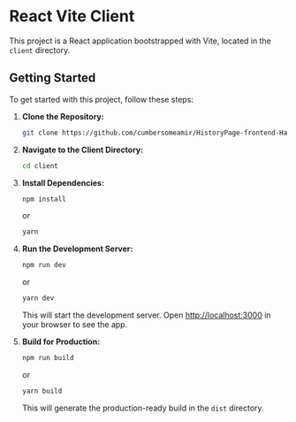 # React Vite Client

This project is a React application bootstrapped with Vite, located in the `client` directory.

## Getting Started

To get started with this project, follow these steps:

1. **Clone the Repository:**

   ```bash
   git clone https://github.com/cumbersomeamir/HistoryPage-frontend-Hanish.git
   ```


2. **Navigate to the Client Directory:**

   ```bash
   cd client
   ```

3. **Install Dependencies:**

   ```bash
   npm install
   ```

   or

   ```bash
   yarn
   ```

4. **Run the Development Server:**

   ```bash
   npm run dev
   ```

   or

   ```bash
   yarn dev
   ```

   This will start the development server. Open [http://localhost:3000](http://localhost:3000) in your browser to see the app.

5. **Build for Production:**

   ```bash
   npm run build
   ```

   or

   ```bash
   yarn build
   ```

   This will generate the production-ready build in the `dist` directory.
